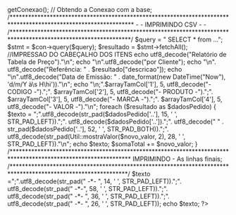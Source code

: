 <?php
/**
 * Relatorio p;
 *
 * @package Relatorio
 * @author Guilherme Pires
 *
 * @return (file) um arquivo em pdf no formato desejado;
 */

$fileName = "ProdutoTabelaCusto" . "_" . date_format(new DateTime("Now"), 'd-m-Y') . ".csv";

header('Content-Type: text/html; charset=utf-8');
header ('Content-type: text' );
header('Content-disposition: ' . (strpos("teste", "txt")?"inline":"attachment") .'; filename="' . $fileName . '"');    


/**
 * @define (string) DS - Directory separator.
 */
define("DS", "/", true);

$base_path = "";
for ($i = 2; $i < (int) substr_count($_SERVER['PHP_SELF'], DS); $i++) {
	$base_path .= '../';
}

/**
 * @define (string) BASE_PATH_OPEN - Best Root Path.
 */
define("BASE_PATH_OPEN", $base_path, true);

/** Files needed for the application **/
include_once BASE_PATH_OPEN . 'util.class.php';
include_once BASE_PATH_OPEN . 'config_sessao.php';

include_once BASE_PATH_OPEN . 'dao' . DS . 'conexao.php';


$con = new Conexao();

/***************************************************************************************************************
Variaveis  - passadas p/ o calculo;
/**************************************************************************************************************/

$idempresa = $_SESSION['pegaVariabeis'];


// Verificador de seleção da tabela;

$con = $con->getConexao(); // Obtendo a Conexao com a base;

/****************************************************************************************************************
- -   IMPRIMINDO CSV   - -
/***************************************************************************************************************/

$query = "
    SELECT  * from ...";
$stmt = $con->query($query);
$resultado = $stmt->fetchAll();


//IMPRESSAO DO CABEÇALHO DOS ITENS

echo utf8_decode("Relatório de Tabela de Preço")."\n";
echo "\n".utf8_decode("por Cliente");
echo "\n". utf8_decode("Referência: " . $resultado["descricao"]);
echo "\n".utf8_decode("Data de Emissão: " . date_format(new DateTime("Now"), 'd/m/Y  à\s  H\hi'))."\n";

echo "\n;".$arrayTamCol['1'], 5, utf8_decode("- CODIGO -").";".
$arrayTamCol['2'], 5, utf8_decode("- PRODUTO -").";".
$arrayTamCol['3'], 5, utf8_decode("- MARCA -").";".
$arrayTamCol['4'], 5, utf8_decode("- VALOR -")."\n";
foreach ($resultado as $dadosPedido) {

   
    $texto = ";".utf8_decode(str_pad($dadosPedido['..'], 15, ' ', STR_PAD_LEFT)).";".
    utf8_decode($dadosPedido['..']).";".
    utf8_decode("  " . str_pad($dadosPedido['..'], 52, ' ', STR_PAD_BOTH)).";".
    utf8_decode(str_pad(Util::mostraValor($novo_valor, 2), 28, ' ', STR_PAD_LEFT))."\n";
    
    echo $texto;

	$somaTotal += $novo_valor;

}

/***************************************************************************************************************
IMPRIMINDO  - As linhas finais;
/**************************************************************************************************************/
	$texto =";".utf8_decode(str_pad(" -*- ", 14, ' ', STR_PAD_LEFT)).";".
			utf8_decode(str_pad(" -*-", 58, ' ', STR_PAD_LEFT)).";".
			utf8_decode(str_pad(" -*- ", 36, ' ', STR_PAD_LEFT)).";".
			utf8_decode(str_pad(" -*- ", 26, ' ', STR_PAD_LEFT));
    echo $texto;
?>
